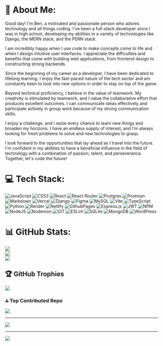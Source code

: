 # 💫 About Me:
Good day! I'm Ben, a motivated and passionate person who adores technology and all things coding. I've been a full-stack developer since I was in high school, developing my abilities in a variety of technologies like Django, the MERN stack, and the PERN stack.

I am incredibly happy when I use code to make concepts come to life and when I design intuitive user interfaces. I appreciate the difficulties and benefits that come with building web applications, from frontend design to constructing strong backends.


Since the beginning of my career as a developer, I have been dedicated to lifelong learning. I enjoy the fast-paced nature of the tech sector and am constantly keen to look into new options in order to stay on top of the game.

Beyond technical proficiency, I believe in the value of teamwork. My creativity is stimulated by teamwork, and I value the collaborative effort that produces excellent outcomes. I can communicate ideas effectively and participate actively in group work because of my strong communication skills.

I enjoy a challenge, and I seize every chance to learn new things and broaden my horizons. I have an endless supply of interest, and I'm always looking for fresh problems to solve and new technologies to grasp.

I look forward to the opportunities that lay ahead as I travel into the future. I'm confident in my abilities to have a beneficial influence in the field of technology with a combination of passion, talent, and perseverance. Together, let's code the future!


# 💻 Tech Stack:
![JavaScript](https://img.shields.io/badge/javascript-%23323330.svg?style=plastic&logo=javascript&logoColor=%23F7DF1E) ![CSS3](https://img.shields.io/badge/css3-%231572B6.svg?style=plastic&logo=css3&logoColor=white) ![React](https://img.shields.io/badge/react-%2320232a.svg?style=plastic&logo=react&logoColor=%2361DAFB) ![React Router](https://img.shields.io/badge/React_Router-CA4245?style=plastic&logo=react-router&logoColor=white) ![Postgres](https://img.shields.io/badge/postgres-%23316192.svg?style=plastic&logo=postgresql&logoColor=white) ![Postman](https://img.shields.io/badge/Postman-FF6C37?style=plastic&logo=postman&logoColor=white) ![Markdown](https://img.shields.io/badge/markdown-%23000000.svg?style=plastic&logo=markdown&logoColor=white) ![Vercel](https://img.shields.io/badge/vercel-%23000000.svg?style=plastic&logo=vercel&logoColor=white) ![Django](https://img.shields.io/badge/django-%23092E20.svg?style=plastic&logo=django&logoColor=white) ![Figma](https://img.shields.io/badge/figma-%23F24E1E.svg?style=plastic&logo=figma&logoColor=white) ![MySQL](https://img.shields.io/badge/mysql-%2300000f.svg?style=plastic&logo=mysql&logoColor=white) ![Vite](https://img.shields.io/badge/vite-%23646CFF.svg?style=plastic&logo=vite&logoColor=white) ![TypeScript](https://img.shields.io/badge/typescript-%23007ACC.svg?style=plastic&logo=typescript&logoColor=white) ![Python](https://img.shields.io/badge/python-3670A0?style=plastic&logo=python&logoColor=ffdd54) ![Render](https://img.shields.io/badge/Render-%46E3B7.svg?style=plastic&logo=render&logoColor=white) ![Netlify](https://img.shields.io/badge/netlify-%23000000.svg?style=plastic&logo=netlify&logoColor=#00C7B7) ![GithubPages](https://img.shields.io/badge/github%20pages-121013?style=plastic&logo=github&logoColor=white) ![Express.js](https://img.shields.io/badge/express.js-%23404d59.svg?style=plastic&logo=express&logoColor=%2361DAFB) ![JWT](https://img.shields.io/badge/JWT-black?style=plastic&logo=JSON%20web%20tokens) ![NPM](https://img.shields.io/badge/NPM-%23CB3837.svg?style=plastic&logo=npm&logoColor=white) ![NodeJS](https://img.shields.io/badge/node.js-6DA55F?style=plastic&logo=node.js&logoColor=white) ![Nodemon](https://img.shields.io/badge/NODEMON-%23323330.svg?style=plastic&logo=nodemon&logoColor=%BBDEAD) ![GIT](https://img.shields.io/badge/Git-fc6d26?style=plastic&logo=git&logoColor=white) ![ESLint](https://img.shields.io/badge/ESLint-4B3263?style=plastic&logo=eslint&logoColor=white) ![SQLite](https://img.shields.io/badge/sqlite-%2307405e.svg?style=plastic&logo=sqlite&logoColor=white) ![MongoDB](https://img.shields.io/badge/MongoDB-%234ea94b.svg?style=plastic&logo=mongodb&logoColor=white) ![WordPress](https://img.shields.io/badge/WordPress-%23117AC9.svg?style=plastic&logo=WordPress&logoColor=white)
# 📊 GitHub Stats:
![](https://github-readme-stats.vercel.app/api?username=Benedict-arowo&theme=dark&hide_border=false&include_all_commits=true&count_private=true)<br/>
![](https://github-readme-streak-stats.herokuapp.com/?user=Benedict-arowo&theme=dark&hide_border=false)<br/>
![](https://github-readme-stats.vercel.app/api/top-langs/?username=Benedict-arowo&theme=dark&hide_border=false&include_all_commits=true&count_private=true&layout=compact)

## 🏆 GitHub Trophies
![](https://github-profile-trophy.vercel.app/?username=Benedict-arowo&theme=radical&no-frame=false&no-bg=true&margin-w=4)

### 🔝 Top Contributed Repo
![](https://github-contributor-stats.vercel.app/api?username=Benedict-arowo&limit=5&theme=dark&combine_all_yearly_contributions=true)

---
[![](https://visitcount.itsvg.in/api?id=benedict-arowo&icon=0&color=1)](https://visitcount.itsvg.in)

---
[![](https://visitcount.itsvg.in/api?id=Benedict-arowo&icon=0&color=0)](https://visitcount.itsvg.in)

<!-- Proudly created with GPRM ( https://gprm.itsvg.in ) -->
